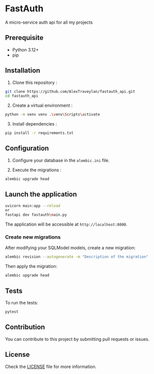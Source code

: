 # FastAuth

A micro-service auth api for all my projects

## Prerequisite

- Python 3.12+
- pip

## Installation

1. Clone this repository :
```bash
git clone https://github.com/AlexTraveylan/fastauth_api.git
cd fastauth_api
```

2. Create a virtual environment :

```bash	
python -m venv venv .\venv\Scripts\activate
```

3. Install dependencies :

```bash
pip install -r requirements.txt
```

## Configuration

1. Configure your database in the `alembic.ini` file.

2. Execute the migrations :

```bash	
alembic upgrade head
```

## Launch the application

```bash
uvicorn main:app --reload
or
fastapi dev fastauth\main.py
```

The application will be accessible at `http://localhost:8000`.

### Create new migrations

After modifying your SQLModel models, create a new migration:

```bash
alembic revision --autogenerate -m "Description of the migration"
```

Then apply the migration:

```bash
alembic upgrade head
```

## Tests

To run the tests:

```bash
pytest
```

## Contribution

You can contribute to this project by submitting pull requests or issues.

## License

Check the [LICENSE](LICENSE) file for more information.
